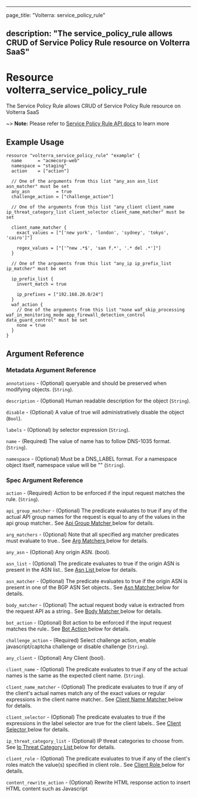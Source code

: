 ---

page_title: "Volterra: service_policy_rule"

description: "The service_policy_rule allows CRUD of Service Policy Rule resource on Volterra SaaS"
---------------------------------------------------------------------------------------------------

Resource volterra_service_policy_rule
=====================================

The Service Policy Rule allows CRUD of Service Policy Rule resource on Volterra SaaS

~> **Note:** Please refer to [Service Policy Rule API docs](https://docs.cloud.f5.com/docs/api/service-policy-rule) to learn more

Example Usage
-------------

```hcl
resource "volterra_service_policy_rule" "example" {
  name      = "acmecorp-web"
  namespace = "staging"
  action    = ["action"]

  // One of the arguments from this list "any_asn asn_list asn_matcher" must be set
  any_asn          = true
  challenge_action = ["challenge_action"]

  // One of the arguments from this list "any_client client_name ip_threat_category_list client_selector client_name_matcher" must be set

  client_name_matcher {
    exact_values = ["['new york', 'london', 'sydney', 'tokyo', 'cairo']"]

    regex_values = ["['^new .*$', 'san f.*', '.* del .*']"]
  }

  // One of the arguments from this list "any_ip ip_prefix_list ip_matcher" must be set

  ip_prefix_list {
    invert_match = true

    ip_prefixes = ["192.168.20.0/24"]
  }
  waf_action {
    // One of the arguments from this list "none waf_skip_processing waf_in_monitoring_mode app_firewall_detection_control data_guard_control" must be set
    none = true
  }
}

```

Argument Reference
------------------

### Metadata Argument Reference

`annotations` - (Optional) queryable and should be preserved when modifying objects. (`String`).

`description` - (Optional) Human readable description for the object (`String`).

`disable` - (Optional) A value of true will administratively disable the object (`Bool`).

`labels` - (Optional) by selector expression (`String`).

`name` - (Required) The value of name has to follow DNS-1035 format. (`String`).

`namespace` - (Optional) Must be a DNS_LABEL format. For a namespace object itself, namespace value will be "" (`String`).

### Spec Argument Reference

`action` - (Required) Action to be enforced if the input request matches the rule. (`String`).

`api_group_matcher` - (Optional) The predicate evaluates to true if any of the actual API group names for the request is equal to any of the values in the api group matcher.. See [Api Group Matcher ](#api-group-matcher) below for details.

`arg_matchers` - (Optional) Note that all specified arg matcher predicates must evaluate to true.. See [Arg Matchers ](#arg-matchers) below for details.

`any_asn` - (Optional) Any origin ASN. (bool).

`asn_list` - (Optional) The predicate evaluates to true if the origin ASN is present in the ASN list.. See [Asn List ](#asn-list) below for details.

`asn_matcher` - (Optional) The predicate evaluates to true if the origin ASN is present in one of the BGP ASN Set objects.. See [Asn Matcher ](#asn-matcher) below for details.

`body_matcher` - (Optional) The actual request body value is extracted from the request API as a string.. See [Body Matcher ](#body-matcher) below for details.

`bot_action` - (Optional) Bot action to be enforced if the input request matches the rule.. See [Bot Action ](#bot-action) below for details.

`challenge_action` - (Required) Select challenge action, enable javascript/captcha challenge or disable challenge (`String`).

`any_client` - (Optional) Any Client (bool).

`client_name` - (Optional) The predicate evaluates to true if any of the actual names is the same as the expected client name. (`String`).

`client_name_matcher` - (Optional) The predicate evaluates to true if any of the client's actual names match any of the exact values or regular expressions in the client name matcher.. See [Client Name Matcher ](#client-name-matcher) below for details.

`client_selector` - (Optional) The predicate evaluates to true if the expressions in the label selector are true for the client labels.. See [Client Selector ](#client-selector) below for details.

`ip_threat_category_list` - (Optional) IP threat categories to choose from. See [Ip Threat Category List ](#ip-threat-category-list) below for details.

`client_role` - (Optional) The predicate evaluates to true if any of the client's roles match the value(s) specified in client role.. See [Client Role ](#client-role) below for details.

`content_rewrite_action` - (Optional) Rewrite HTML response action to insert HTML content such as Javascript <script> tags into the HTML document. See [Content Rewrite Action ](#content-rewrite-action) below for details.

`cookie_matchers` - (Optional) Note that all specified cookie matcher predicates must evaluate to true.. See [Cookie Matchers ](#cookie-matchers) below for details.

`domain_matcher` - (Optional) matcher.. See [Domain Matcher ](#domain-matcher) below for details.

`any_dst_asn` - (Optional) Any origin ASN. (bool).

`dst_asn_list` - (Optional) The predicate evaluates to true if the destination ASN is present in the ASN list.. See [Dst Asn List ](#dst-asn-list) below for details.

`dst_asn_matcher` - (Optional) The predicate evaluates to true if the destination ASN is present in one of the BGP ASN Set objects.. See [Dst Asn Matcher ](#dst-asn-matcher) below for details.

`any_dst_ip` - (Optional) Any Destination IP (bool).

`dst_ip_matcher` - (Optional) The predicate evaluates to true if the client IPv4 Address is covered by one or more of the IPv4 Prefixes in the IP Prefix Sets.. See [Dst Ip Matcher ](#dst-ip-matcher) below for details.

`dst_ip_prefix_list` - (Optional) The predicate evaluates to true if the destination address is covered by one or more of the IPv4 Prefixes from the list.. See [Dst Ip Prefix List ](#dst-ip-prefix-list) below for details.

`expiration_timestamp` - (Optional) the configuration but is not applied anymore. (`String`).

`goto_policy` - (Optional) The target policy must be part of the current policy set and must be after the current policy in the policy set.. See [ref](#ref) below for details.

`headers` - (Optional) Note that all specified header predicates must evaluate to true.. See [Headers ](#headers) below for details.

`http_method` - (Optional) The predicate evaluates to true if the actual HTTP method belongs is present in the list of expected values.. See [Http Method ](#http-method) below for details.

`any_ip` - (Optional) Any Source IP (bool).

`ip_matcher` - (Optional) The predicate evaluates to true if the client IPv4 Address is covered by one or more of the IPv4 Prefixes in the IP Prefix Sets.. See [Ip Matcher ](#ip-matcher) below for details.

`ip_prefix_list` - (Optional) The predicate evaluates to true if the client IPv4 Address is covered by one or more of the IPv4 Prefixes from the list.. See [Ip Prefix List ](#ip-prefix-list) below for details.

`ip_reputation_action` - (Optional) Specifies how IP Reputation is handled. See [Ip Reputation Action ](#ip-reputation-action) below for details.

`l4_dest_matcher` - (Optional) IP matches one of the prefixes and the destination port belongs to the port range.. See [L4 Dest Matcher ](#l4-dest-matcher) below for details.

`label_matcher` - (Optional) other labels do not matter.. See [Label Matcher ](#label-matcher) below for details.

`mum_action` - (Optional) Specifies how Malicious User Mitigation is handled. See [Mum Action ](#mum-action) below for details.

`path` - (Optional) The predicate evaluates to true if the actual path value matches any of the exact or prefix values or regular expressions in the path matcher.. See [Path ](#path) below for details.

`port_matcher` - (Optional) The list of port ranges to which the destination port should belong. In case of an HTTP Connect, the port is extracted from the desired destination.. See [Port Matcher ](#port-matcher) below for details.

`query_params` - (Optional) Note that all specified query parameter predicates must evaluate to true.. See [Query Params ](#query-params) below for details.

`rate_limiter` - (Optional) Requests matching this the enclosing rule are subjected to the specified rate_limiter.. See [ref](#ref) below for details.

`request_constraints` - (Optional) Place limits on request based on the request attributes. The request matches if any of the attribute sizes exceed the corresponding maximum value.. See [Request Constraints ](#request-constraints) below for details.

`scheme` - (Optional) The scheme in the request. (`List of String`).

`server_selector` - (Optional) The predicate evaluates to true if the expressions in the label selector are true for the server labels.. See [Server Selector ](#server-selector) below for details.

`shape_protected_endpoint_action` - (Optional) Shape Protected Endpoint Action that include application traffic type and mitigation. See [Shape Protected Endpoint Action ](#shape-protected-endpoint-action) below for details.

`tls_fingerprint_matcher` - (Optional) The predicate evaluates to true if the TLS fingerprint matches any of the exact values or classes of known TLS fingerprints.. See [Tls Fingerprint Matcher ](#tls-fingerprint-matcher) below for details.

`url_matcher` - (Optional) A URL matcher specifies a list of URL items as match criteria. The match is considered successful if the domain and path match any of the URL items.. See [Url Matcher ](#url-matcher) below for details.

`virtual_host_matcher` - (Optional) Hidden because this will be used only in system generated rate limiting service_policy_sets.. See [Virtual Host Matcher ](#virtual-host-matcher) below for details.

`waf_action` - (Required) App Firewall action to be enforced if the input request matches the rule.. See [Waf Action ](#waf-action) below for details.

### Api Group Matcher

The predicate evaluates to true if any of the actual API group names for the request is equal to any of the values in the api group matcher..

`invert_matcher` - (Optional) Invert the match result. (`Bool`).

`match` - (Required) A list of exact values to match the input against. (`String`).

### App Firewall Detection Control

Define the list of Signature IDs, Violations, Attack Types and Bot Names that should be excluded from triggering on the defined match criteria..

`exclude_attack_type_contexts` - (Optional) Attack Types to be excluded for the defined match criteria. See [Exclude Attack Type Contexts ](#exclude-attack-type-contexts) below for details.

`exclude_bot_name_contexts` - (Optional) Bot Names to be excluded for the defined match criteria. See [Exclude Bot Name Contexts ](#exclude-bot-name-contexts) below for details.

`exclude_signature_contexts` - (Optional) Signature IDs to be excluded for the defined match criteria. See [Exclude Signature Contexts ](#exclude-signature-contexts) below for details.

`exclude_violation_contexts` - (Optional) Violations to be excluded for the defined match criteria. See [Exclude Violation Contexts ](#exclude-violation-contexts) below for details.

### Append Headers

Append mitigation headers..

`auto_type_header_name` - (Required) A case-insensitive HTTP header name. (`String`).

`inference_header_name` - (Required) A case-insensitive HTTP header name. (`String`).

### Arg Matchers

Note that all specified arg matcher predicates must evaluate to true..

`invert_matcher` - (Optional) Invert Match of the expression defined (`Bool`).

`check_not_present` - (Optional) Check that the argument is not present. (bool).

`check_present` - (Optional) Check that the argument is present. (bool).

`item` - (Optional) Criteria for matching the values for the Arg. The match is successful if any of the values in the input satisfies the criteria in the matcher.. See [Item ](#item) below for details.

`presence` - (Optional) Check if the arg is present or absent. (`Bool`).

`name` - (Required) A case-sensitive JSON path in the HTTP request body. (`String`).

### Asn List

The predicate evaluates to true if the origin ASN is present in the ASN list..

`as_numbers` - (Required) An unordered set of RFC 6793 defined 4-byte AS numbers that can be used to create allow or deny lists for use in network policy or service policy. (`Int`).

### Asn Matcher

The predicate evaluates to true if the origin ASN is present in one of the BGP ASN Set objects..

`asn_sets` - (Required) A list of references to bgp_asn_set objects.. See [ref](#ref) below for details.

### Block

Block bot request and send response with custom content..

`body` - (Optional) E.g. "<p> Your request was blocked </p>". Base64 encoded string for this html is "LzxwPiBZb3VyIHJlcXVlc3Qgd2FzIGJsb2NrZWQgPC9wPg==" (`String`).

`body_hash` - (Optional) Represents the corresponding MD5 Hash for the body message. (`String`).

`status` - (Optional) HTTP Status code to respond with (`String`).

### Body Matcher

The actual request body value is extracted from the request API as a string..

`exact_values` - (Optional) A list of exact values to match the input against. (`String`).

`regex_values` - (Optional) A list of regular expressions to match the input against. (`String`).

`transformers` - (Optional) An ordered list of transformers (starting from index 0) to be applied to the path before matching. (`List of Strings`).

### Bot Action

Bot action to be enforced if the input request matches the rule..

`bot_skip_processing` - (Optional) Skip all Bot processing for this request (bool).

`none` - (Optional) Perform normal Bot processing for this request (bool).

### Bot Skip Processing

Skip all Bot processing for this request.

### Check Not Present

Check that the argument is not present..

### Check Present

Check that the argument is present..

### Client Name Matcher

The predicate evaluates to true if any of the client's actual names match any of the exact values or regular expressions in the client name matcher..

`exact_values` - (Optional) A list of exact values to match the input against. (`String`).

`regex_values` - (Optional) A list of regular expressions to match the input against. (`String`).

### Client Role

The predicate evaluates to true if any of the client's roles match the value(s) specified in client role..

`match` - (Required) Value of the expected role. (`String`).

### Client Selector

The predicate evaluates to true if the expressions in the label selector are true for the client labels..

`expressions` - (Required) expressions contains the kubernetes style label expression for selections. (`String`).

### Content Rewrite Action

Rewrite HTML response action to insert HTML content such as Javascript <script> tags into the HTML document.

`element_selector` - (Required) Element selector to insert into. (`String`).

`insert_content` - (Optional) HTML content to insert. (`String`).

`inserted_types` - (Optional) Inserted types of security configuration like Bot Defense, Client Side Defense. (`Bool`).

`position` - (Optional) Position of HTML content to be inserted within HTML tag. (`String`).

### Cookie Matchers

Note that all specified cookie matcher predicates must evaluate to true..

`invert_matcher` - (Optional) Invert Match of the expression defined (`Bool`).

`check_not_present` - (Optional) Check that the cookie is not present. (bool).

`check_present` - (Optional) Check that the cookie is present. (bool).

`item` - (Optional) Criteria for matching the values for the cookie. The match is successful if any of the values in the input satisfies the criteria in the matcher.. See [Item ](#item) below for details.

`presence` - (Optional) Check if the cookie is present or absent. (`Bool`).

`name` - (Required) A case-sensitive cookie name. (`String`).

### Data Guard Control

Data Guard changes to be applied for this request.

`policy_name` - (Optional) Sets the BD Policy to use (`String`).

### Default

Perform the default enforcement for this request.

### Domain Matcher

matcher..

`exact_values` - (Optional) A list of exact values to match the input against. (`String`).

`regex_values` - (Optional) A list of regular expressions to match the input against. (`String`).

### Dst Asn List

The predicate evaluates to true if the destination ASN is present in the ASN list..

`as_numbers` - (Required) An unordered set of RFC 6793 defined 4-byte AS numbers that can be used to create allow or deny lists for use in network policy or service policy. (`Int`).

### Dst Asn Matcher

The predicate evaluates to true if the destination ASN is present in one of the BGP ASN Set objects..

`asn_sets` - (Required) A list of references to bgp_asn_set objects.. See [ref](#ref) below for details.

### Dst Ip Matcher

The predicate evaluates to true if the client IPv4 Address is covered by one or more of the IPv4 Prefixes in the IP Prefix Sets..

`invert_matcher` - (Optional) Invert the match result. (`Bool`).

`prefix_sets` - (Required) A list of references to ip_prefix_set objects.. See [ref](#ref) below for details.

### Dst Ip Prefix List

The predicate evaluates to true if the destination address is covered by one or more of the IPv4 Prefixes from the list..

`invert_match` - (Optional) Invert the match result. (`Bool`).

`ip_prefixes` - (Required) List of IPv4 prefix strings. (`String`).

### Exclude Attack Type Contexts

Attack Types to be excluded for the defined match criteria.

`exclude_attack_type` - (Required) x-required (`String`).

### Exclude Bot Name Contexts

Bot Names to be excluded for the defined match criteria.

`bot_name` - (Required) x-example: "Hydra" (`String`).

### Exclude Signature Contexts

Signature IDs to be excluded for the defined match criteria.

`context` - (Required) x-required (`String`).

`context_name` - (Optional) Relevant only for contexts: Header, Cookie and Parameter. Name of the Context that the WAF Exclusion Rules will check. (`String`).

`signature_id` - (Required) x-required (`Int`).

### Exclude Violation Contexts

Violations to be excluded for the defined match criteria.

`context` - (Required) x-required (`String`).

`context_name` - (Optional) Relevant only for contexts: Header, Cookie and Parameter. Name of the Context that the WAF Exclusion Rules will check. (`String`).

`exclude_violation` - (Required) x-required (`String`).

### Failure Conditions

Failure Conditions.

`name` - (Optional) A case-insensitive HTTP header name. (`String`).

`regex_values` - (Optional) A list of regular expressions to match the input against. (`String`).

`status` - (Required) HTTP Status code (`String`).

### Flag

Flag the request while not taking any invasive actions..

`append_headers` - (Optional) Append mitigation headers.. See [Append Headers ](#append-headers) below for details.

`no_headers` - (Optional) No mitigation headers. (bool).

### Headers

Note that all specified header predicates must evaluate to true..

`invert_matcher` - (Optional) Invert the match result. (`Bool`).

`check_not_present` - (Optional) Check that the header is not present. (bool).

`check_present` - (Optional) Check that the header is present. (bool).

`item` - (Optional) Criteria for matching the values for the header. The match is successful if any of the values in the input satisfies the criteria in the matcher.. See [Item ](#item) below for details.

`presence` - (Optional) Check if the header is present or absent. (`Bool`).

`name` - (Required) A case-insensitive HTTP header name. (`String`).

### Http Method

The predicate evaluates to true if the actual HTTP method belongs is present in the list of expected values..

`invert_matcher` - (Optional) Invert the match result. (`Bool`).

`methods` - (Optional) x-example: "['GET', 'POST', 'DELETE']" (`List of Strings`).

### Ip Matcher

The predicate evaluates to true if the client IPv4 Address is covered by one or more of the IPv4 Prefixes in the IP Prefix Sets..

`invert_matcher` - (Optional) Invert the match result. (`Bool`).

`prefix_sets` - (Required) A list of references to ip_prefix_set objects.. See [ref](#ref) below for details.

### Ip Prefix List

The predicate evaluates to true if the client IPv4 Address is covered by one or more of the IPv4 Prefixes from the list..

`invert_match` - (Optional) Invert the match result. (`Bool`).

`ip_prefixes` - (Required) List of IPv4 prefix strings. (`String`).

### Ip Reputation Action

Specifies how IP Reputation is handled.

`default` - (Optional) Perform the default enforcement for this request (bool).

`skip_processing` - (Optional) Do not perform enforcement for this request (bool).

### Ip Threat Category List

IP threat categories to choose from.

`ip_threat_categories` - (Required) The IP threat categories is obtained from the list and is used to auto-generate equivalent label selection expressions (`List of Strings`).

### Item

Criteria for matching the values for the Arg. The match is successful if any of the values in the input satisfies the criteria in the matcher..

`exact_values` - (Optional) A list of exact values to match the input against. (`String`).

`regex_values` - (Optional) A list of regular expressions to match the input against. (`String`).

`transformers` - (Optional) An ordered list of transformers (starting from index 0) to be applied to the path before matching. (`List of Strings`).

### L4 Dest Matcher

IP matches one of the prefixes and the destination port belongs to the port range..

`invert_matcher` - (Optional) Invert the match result. (`Bool`).

`l4_dests` - (Required) A list of L4 destinations used as match criteria. The match is considered successful if the destination IP and path match any of the L4 destinations.. See [L4 Dests ](#l4-dests) below for details.

### L4 Dests

A list of L4 destinations used as match criteria. The match is considered successful if the destination IP and path match any of the L4 destinations..

`port_ranges` - (Required) Each port range consists of a single port or two ports separated by "-". (`String`).

`prefixes` - (Required) Destination IPv4 prefixes. (`String`).

### Label Matcher

other labels do not matter..

`keys` - (Optional) The list of label key names that have to match (`String`).

### Max Body Size None

x-displayName: "Not Configured".

### Max Cookie Count None

x-displayName: "Not Configured".

### Max Cookie Key Size None

x-displayName: "Not Configured".

### Max Cookie Value Size None

x-displayName: "Not Configured".

### Max Header Count None

x-displayName: "Not Configured".

### Max Header Key Size None

x-displayName: "Not Configured".

### Max Header Value Size None

x-displayName: "Not Configured".

### Max Parameter Count None

x-displayName: "Not Configured".

### Max Parameter Name Size None

x-displayName: "Not Configured".

### Max Parameter Value Size None

x-displayName: "Not Configured".

### Max Query Size None

x-displayName: "Not Configured".

### Max Request Line Size None

x-displayName: "Not Configured".

### Max Request Size None

x-displayName: "Not Configured".

### Max Upload File Size None

x-displayName: "Not Configured".

### Max Url Size None

x-displayName: "Not Configured".

### Mitigation

Mitigation action for protected endpoint.

`block` - (Optional) Block bot request and send response with custom content.. See [Block ](#block) below for details.

`flag` - (Optional) Flag the request while not taking any invasive actions.. See [Flag ](#flag) below for details.

`none` - (Optional) No mitigation actions. (bool).

`redirect` - (Optional) Redirect bot request to a custom URI.. See [Redirect ](#redirect) below for details.

### Mum Action

Specifies how Malicious User Mitigation is handled.

`default` - (Optional) Perform the default enforcement for this request (bool).

`skip_processing` - (Optional) Do not perform enforcement for this request (bool).

### No Headers

No mitigation headers..

### None

Perform normal Bot processing for this request.

### Path

The predicate evaluates to true if the actual path value matches any of the exact or prefix values or regular expressions in the path matcher..

`exact_values` - (Optional) A list of exact path values to match the input HTTP path against. (`String`).

`prefix_values` - (Optional) A list of path prefix values to match the input HTTP path against. (`String`).

`regex_values` - (Optional) A list of regular expressions to match the input HTTP path against. (`String`).

`suffix_values` - (Optional) A list of path suffix values to match the input HTTP path against. (`String`).

`transformers` - (Optional) An ordered list of transformers (starting from index 0) to be applied to the path before matching. (`List of Strings`).

### Port Matcher

The list of port ranges to which the destination port should belong. In case of an HTTP Connect, the port is extracted from the desired destination..

`invert_matcher` - (Optional) Invert the match result. (`Bool`).

`ports` - (Required) to be part of the range. (`String`).

### Query Params

Note that all specified query parameter predicates must evaluate to true..

`invert_matcher` - (Optional) Invert the match result. (`Bool`).

`key` - (Required) A case-sensitive HTTP query parameter name. (`String`).

`check_not_present` - (Optional) Check that the query parameter is not present. (bool).

`check_present` - (Optional) Check that the query parameter is present. (bool).

`item` - (Optional) criteria in the matcher.. See [Item ](#item) below for details.

`presence` - (Optional) Check if the query parameter is present or absent. (`Bool`).

### Redirect

Redirect bot request to a custom URI..

`uri` - (Required) URI location for redirect may be relative or absolute. (`String`).

### Ref

Reference to another volterra object is shown like below

name - (Required) then name will hold the referred object's(e.g. route's) name. (String).

namespace - (Optional) then namespace will hold the referred object's(e.g. route's) namespace. (String).

tenant - (Optional) then tenant will hold the referred object's(e.g. route's) tenant. (String).

### Request Constraints

Place limits on request based on the request attributes. The request matches if any of the attribute sizes exceed the corresponding maximum value..

`max_body_size_exceeds` - (Optional) x-example: "32768" (`Int`).

`max_body_size_none` - (Optional) x-displayName: "Not Configured" (bool).

`max_cookie_count_exceeds` - (Optional) x-example: "40" (`Int`).

`max_cookie_count_none` - (Optional) x-displayName: "Not Configured" (bool).

`max_cookie_key_size_exceeds` - (Optional) x-example: "64" (`Int`).

`max_cookie_key_size_none` - (Optional) x-displayName: "Not Configured" (bool).

`max_cookie_value_size_exceeds` - (Optional) x-example: "4096" (`Int`).

`max_cookie_value_size_none` - (Optional) x-displayName: "Not Configured" (bool).

`max_header_count_exceeds` - (Optional) x-example: "20" (`Int`).

`max_header_count_none` - (Optional) x-displayName: "Not Configured" (bool).

`max_header_key_size_exceeds` - (Optional) x-example: "32" (`Int`).

`max_header_key_size_none` - (Optional) x-displayName: "Not Configured" (bool).

`max_header_value_size_exceeds` - (Optional) x-example: "1024" (`Int`).

`max_header_value_size_none` - (Optional) x-displayName: "Not Configured" (bool).

`max_parameter_count_exceeds` - (Optional) x-example: "4" (`Int`).

`max_parameter_count_none` - (Optional) x-displayName: "Not Configured" (bool).

`max_parameter_name_size_exceeds` - (Optional) x-example: "64" (`Int`).

`max_parameter_name_size_none` - (Optional) x-displayName: "Not Configured" (bool).

`max_parameter_value_size_exceeds` - (Optional) x-example: "1000" (`Int`).

`max_parameter_value_size_none` - (Optional) x-displayName: "Not Configured" (bool).

`max_query_size_exceeds` - (Optional) x-example: "4096" (`Int`).

`max_query_size_none` - (Optional) x-displayName: "Not Configured" (bool).

`max_request_line_size_exceeds` - (Optional) x-example: "4096" (`Int`).

`max_request_line_size_none` - (Optional) x-displayName: "Not Configured" (bool).

`max_request_size_exceeds` - (Optional) x-example: "32768" (`Int`).

`max_request_size_none` - (Optional) x-displayName: "Not Configured" (bool).

`max_upload_file_size_exceeds` - (Optional) x-example: "1024" (`Int`).

`max_upload_file_size_none` - (Optional) x-displayName: "Not Configured" (bool).

`max_url_size_exceeds` - (Optional) x-example: "4096" (`Int`).

`max_url_size_none` - (Optional) x-displayName: "Not Configured" (bool).

### Server Selector

The predicate evaluates to true if the expressions in the label selector are true for the server labels..

`expressions` - (Required) expressions contains the kubernetes style label expression for selections. (`String`).

### Shape Protected Endpoint Action

Shape Protected Endpoint Action that include application traffic type and mitigation.

`app_traffic_type` - (Required) Traffic type (`String`).

`flow_label` - (Required) Flow label (`String`).

`good_bot` - (Required) Good bot (`String`).

`mitigation` - (Required) Mitigation action for protected endpoint. See [Mitigation ](#mitigation) below for details.

`transaction_result` - (Optional) Success/failure Criteria for transaction result. See [Transaction Result ](#transaction-result) below for details.

`web_scraping` - (Required) Web scraping protection enabled for protected endpoint (`Bool`).

### Skip Processing

Do not perform enforcement for this request.

### Success Conditions

Success Conditions.

`name` - (Optional) A case-insensitive HTTP header name. (`String`).

`regex_values` - (Optional) A list of regular expressions to match the input against. (`String`).

`status` - (Required) HTTP Status code (`String`).

### Tls Fingerprint Matcher

The predicate evaluates to true if the TLS fingerprint matches any of the exact values or classes of known TLS fingerprints..

`classes` - (Optional) A list of known classes of TLS fingerprints to match the input TLS JA3 fingerprint against. (`List of Strings`).

`exact_values` - (Optional) A list of exact TLS JA3 fingerprints to match the input TLS JA3 fingerprint against. (`String`).

`excluded_values` - (Optional) or more known TLS fingerprint classes in the enclosing matcher. (`String`).

### Transaction Result

Success/failure Criteria for transaction result.

`failure_conditions` - (Optional) Failure Conditions. See [Failure Conditions ](#failure-conditions) below for details.

`success_conditions` - (Optional) Success Conditions. See [Success Conditions ](#success-conditions) below for details.

### Url Items

A list of URL items used as match criteria. The match is considered successful if the domain and path match any of the URL items..

`domain_regex` - (Optional) A regular expression to match the domain against. (`String`).

`domain_value` - (Optional) An exact value to match the domain against. (`String`).

`path_prefix` - (Optional) An prefix value to match the path against. (`String`).

`path_regex` - (Optional) A regular expression to match the path against. (`String`).

`path_value` - (Optional) An exact value to match the path against. (`String`).

### Url Matcher

A URL matcher specifies a list of URL items as match criteria. The match is considered successful if the domain and path match any of the URL items..

`invert_matcher` - (Optional) Invert the match result. (`Bool`).

`url_items` - (Required) A list of URL items used as match criteria. The match is considered successful if the domain and path match any of the URL items.. See [Url Items ](#url-items) below for details.

### Virtual Host Matcher

Hidden because this will be used only in system generated rate limiting service_policy_sets..

`exact_values` - (Optional) A list of exact values to match the input against. (`String`).

`regex_values` - (Optional) A list of regular expressions to match the input against. (`String`).

### Waf Action

App Firewall action to be enforced if the input request matches the rule..

`app_firewall_detection_control` - (Optional) Define the list of Signature IDs, Violations, Attack Types and Bot Names that should be excluded from triggering on the defined match criteria.. See [App Firewall Detection Control ](#app-firewall-detection-control) below for details.

`data_guard_control` - (Optional) Data Guard changes to be applied for this request. See [Data Guard Control ](#data-guard-control) below for details.

`none` - (Optional) Perform normal App Firewall processing for this request (bool).

`waf_in_monitoring_mode` - (Optional) App Firewall will run in monitoring mode without blocking the request (bool).

`waf_skip_processing` - (Optional) Skip all App Firewall processing for this request (bool).

### Waf In Monitoring Mode

App Firewall will run in monitoring mode without blocking the request.

### Waf Skip Processing

Skip all App Firewall processing for this request.

Attribute Reference
-------------------

-	`id` - This is the id of the configured service_policy_rule.
